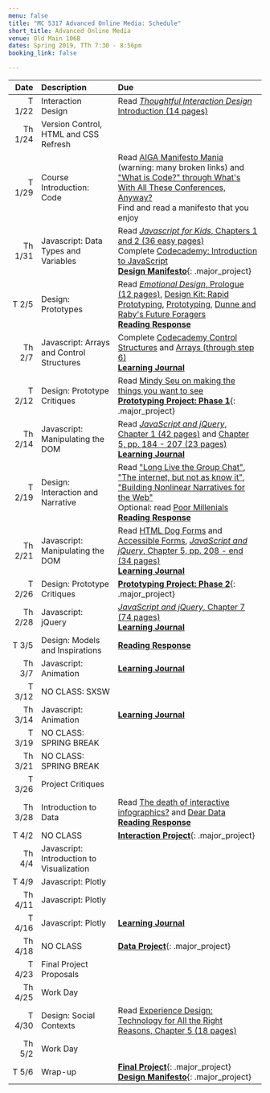 ```yaml
---
menu: false
title: "MC 5317 Advanced Online Media: Schedule"
short_title: Advanced Online Media
venue: Old Main 106B
dates: Spring 2019, TTh 7:30 - 8:56pm
booking_link: false

---
```


Date | Description | Due
---: | :----------- | :---
T 1/22 | Interaction Design | Read [*Thoughtful Interaction Design* Introduction (14 pages)](/assets/readings/Thoughtful_Interaction_Design_Introduction.pdf)
Th 1/24 | Version Control, HTML and CSS Refresh |
T 1/29 | Course Introduction: Code | Read [AIGA Manifesto Mania](https://www.aiga.org/manifesto-mania) (warning: many broken links) and ["What is Code?" through What's With All These Conferences, Anyway?](https://www.bloomberg.com/graphics/2015-paul-ford-what-is-code/) <br /> Find and read a manifesto that you enjoy
Th 1/31 | Javascript: Data Types and Variables | Read [*Javascript for Kids*, Chapters 1 and 2 (36 easy pages)](/assets/readings/Javascript_for_Kids_Chp_1_2.pdf)<br /> Complete [Codecademy: Introduction to JavaScript](https://www.codecademy.com/courses/learn-javascript-introduction/lessons/introduction-to-javascript/resume?course_redirect=introduction-to-javascript) <br /> __[Design Manifesto](/assignments/advanced_online_media/advanced_online_media_design_manifesto.html)__{: .major_project}
T 2/5 | Design: Prototypes |  Read [*Emotional Design*, Prologue (12 pages)](/assets/readings/Emotional_Design_Prologue.pdf), [Design Kit: Rapid Prototyping](http://www.designkit.org/methods/26), [Prototyping](https://www.usability.gov/how-to-and-tools/methods/prototyping.html), [Dunne and Raby's Future Foragers](https://www.iconeye.com/design/features/item/9277-dunne-raby-s-future-foragers) <br /> __[Reading Response](/assignments/general/reading_response.html)__
Th 2/7 | Javascript: Arrays and Control Structures | Complete [Codecademy Control Structures](https://www.codecademy.com/courses/learn-javascript-control-flow/lessons/control-flow/exercises/control-flow-intro?action=lesson_resume&course_redirect=introduction-to-javascript) and [Arrays (through step 6)](https://www.codecademy.com/courses/learn-javascript-arrays/lessons/arrays/resume?course_redirect=introduction-to-javascript) <br /> __[Learning Journal](/assignments/general/learning_journal.html)__
T 2/12 | Design: Prototype Critiques | Read [Mindy Seu on making the things you want to see](https://thecreativeindependent.com/people/mindy-seu-on-making-the-things-you-want-to-see/) <br /> __[Prototyping Project: Phase 1](/assignments/advanced_online_media/advanced_online_media_prototyping_project.html)__{: .major_project}
Th 2/14 | Javascript: Manipulating the DOM | Read [*JavaScript and jQuery*, Chapter 1 (42 pages)](/assets/readings/Javascript_and_jQuery_Chap_1.pdf) and [Chapter 5, pp. 184 - 207 (23 pages)](/assets/readings/Javascript_and_jQuery_Chap_5.pdf) <br />  __[Learning Journal](/assignments/general/learning_journal.html)__
T 2/19 | Design: Interaction and Narrative | Read ["Long Live the Group Chat"](https://theoutline.com/post/2315/long-live-the-group-chat), ["The internet, but not as know it"](https://www.theguardian.com/technology/ng-interactive/2019/jan/11/the-internet-but-not-as-we-know-it-life-online-in-china-russia-cuba-and-india), ["Building Nonlinear Narratives for the Web"](https://alistapart.com/article/building-nonlinear-narratives-for-the-web) <br /> Optional: read [Poor Millenials](https://highline.huffingtonpost.com/articles/en/poor-millennials/)<br /> __[Reading Response](/assignments/general/reading_response.html)__
Th 2/21 | Javascript: Manipulating the DOM | Read [HTML Dog Forms](http://htmldog.com/guides/html/beginner/forms/) and [Accessible Forms](http://htmldog.com/guides/html/advanced/forms/), [*JavaScript and jQuery*, Chapter 5, pp. 208 - end (34 pages)](/assets/readings/Javascript_and_jQuery_Chap_5.pdf) <br /> __[Learning Journal](/assignments/general/learning_journal.html)__
T 2/26 | Design: Prototype Critiques | __[Prototyping Project: Phase 2](/assignments/advanced_online_media/advanced_online_media_prototyping_project.html)__{: .major_project}
Th 2/28 | Javascript: jQuery | [*JavaScript and jQuery*, Chapter 7 (74 pages)](/assets/readings/Javascript_and_jQuery_Chap_7.pdf) <br /> __[Learning Journal](/assignments/general/learning_journal.html)__
T 3/5 | Design: Models and Inspirations | __[Reading Response](/assignments/general/reading_response.html)__
Th 3/7 | Javascript: Animation | __[Learning Journal](/assignments/general/learning_journal.html)__
T 3/12 | NO CLASS: SXSW |
Th 3/14 | Javascript: Animation | __[Learning Journal](/assignments/general/learning_journal.html)__
T 3/19 | NO CLASS: SPRING BREAK |
Th 3/21 | NO CLASS: SPRING BREAK |
T 3/26 | Project Critiques |
Th 3/28 | Introduction to Data | Read [The death of interactive infographics?](https://medium.com/@dominikus/the-end-of-interactive-visualizations-52c585dcafcb) and [Dear Data](http://giorgialupi.com/dear-data/) <br /> __[Reading Response](/assignments/general/reading_response.html)__
T 4/2 | NO CLASS | __[Interaction Project](/assignments/advanced_online_media/advanced_online_media_interaction_project.html)__{: .major_project}
Th 4/4 | Javascript: Introduction to Visualization |
T 4/9 | Javascript: Plotly |
Th 4/11 | Javascript: Plotly |
T 4/16 | Javascript: Plotly | __[Learning Journal](/assignments/general/learning_journal.html)__
Th 4/18 | NO CLASS | __[Data Project](/assignments/advanced_online_media/advanced_online_media_data_project.html)__{: .major_project}
T 4/23 | Final Project Proposals |
Th 4/25 | Work Day |
T 4/30 | Design: Social Contexts | Read [Experience Design: Technology for All the Right Reasons, Chapter 5 (18 pages)](/assets/readings/Experience_Design_Technology_For_All_The_Right_Reasons_Chp_5.pdf)
Th 5/2 | Work Day |
T 5/6 | Wrap-up | __[Final Project](/assignments/advanced_online_media/advanced_online_media_final_project.html)__{: .major_project} __[Design Manifesto](/assignments/advanced_online_media/advanced_online_media_design_manifesto.html)__{: .major_project}
